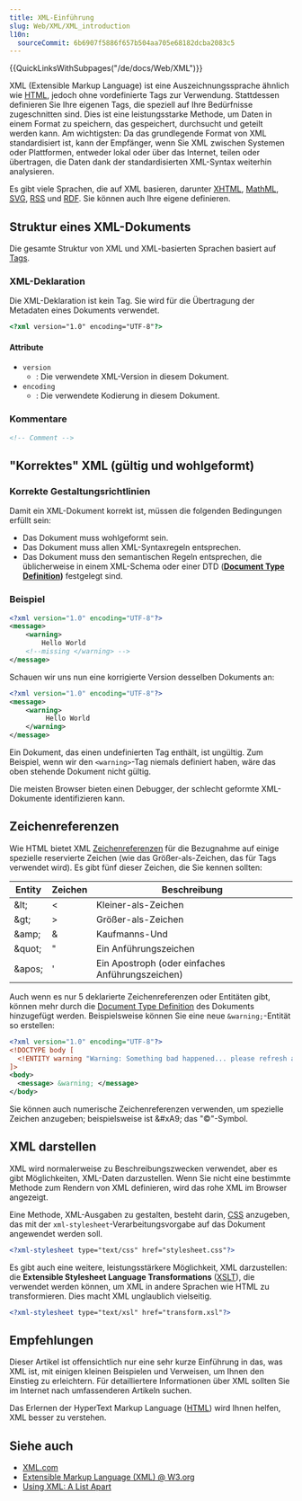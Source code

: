 ```yaml
---
title: XML-Einführung
slug: Web/XML/XML_introduction
l10n:
  sourceCommit: 6b6907f5886f657b504aa705e68182dcba2083c5
---
```


{{QuickLinksWithSubpages("/de/docs/Web/XML")}}

XML (Extensible Markup Language) ist eine Auszeichnungssprache ähnlich wie [HTML](/de/docs/Glossary/HTML), jedoch ohne vordefinierte Tags zur Verwendung. Stattdessen definieren Sie Ihre eigenen Tags, die speziell auf Ihre Bedürfnisse zugeschnitten sind. Dies ist eine leistungsstarke Methode, um Daten in einem Format zu speichern, das gespeichert, durchsucht und geteilt werden kann. Am wichtigsten: Da das grundlegende Format von XML standardisiert ist, kann der Empfänger, wenn Sie XML zwischen Systemen oder Plattformen, entweder lokal oder über das Internet, teilen oder übertragen, die Daten dank der standardisierten XML-Syntax weiterhin analysieren.

Es gibt viele Sprachen, die auf XML basieren, darunter [XHTML](/de/docs/Glossary/XHTML), [MathML](/de/docs/Web/MathML), [SVG](/de/docs/Web/SVG), [RSS](/de/docs/Glossary/RSS) und [RDF](/de/docs/Glossary/RDF). Sie können auch Ihre eigene definieren.

## Struktur eines XML-Dokuments

Die gesamte Struktur von XML und XML-basierten Sprachen basiert auf [Tags](/de/docs/Glossary/tag).

### XML-Deklaration

Die XML-Deklaration ist kein Tag. Sie wird für die Übertragung der Metadaten eines Dokuments verwendet.

```html
<?xml version="1.0" encoding="UTF-8"?>
```

#### Attribute

- `version`
  - : Die verwendete XML-Version in diesem Dokument.
- `encoding`
  - : Die verwendete Kodierung in diesem Dokument.

### Kommentare

```html
<!-- Comment -->
```

## "Korrektes" XML (gültig und wohlgeformt)

### Korrekte Gestaltungsrichtlinien

Damit ein XML-Dokument korrekt ist, müssen die folgenden Bedingungen erfüllt sein:

- Das Dokument muss wohlgeformt sein.
- Das Dokument muss allen XML-Syntaxregeln entsprechen.
- Das Dokument muss den semantischen Regeln entsprechen, die üblicherweise in einem XML-Schema oder einer DTD (**[Document Type Definition](/de/docs/Glossary/Doctype))** festgelegt sind.

### Beispiel

```xml
<?xml version="1.0" encoding="UTF-8"?>
<message>
    <warning>
        Hello World
    <!--missing </warning> -->
</message>
```

Schauen wir uns nun eine korrigierte Version desselben Dokuments an:

```xml
<?xml version="1.0" encoding="UTF-8"?>
<message>
    <warning>
         Hello World
    </warning>
</message>
```

Ein Dokument, das einen undefinierten Tag enthält, ist ungültig. Zum Beispiel, wenn wir den `<warning>`-Tag niemals definiert haben, wäre das oben stehende Dokument nicht gültig.

Die meisten Browser bieten einen Debugger, der schlecht geformte XML-Dokumente identifizieren kann.

## Zeichenreferenzen

Wie HTML bietet XML [Zeichenreferenzen](/de/docs/Glossary/character_reference) für die Bezugnahme auf einige spezielle reservierte Zeichen (wie das Größer-als-Zeichen, das für Tags verwendet wird). Es gibt fünf dieser Zeichen, die Sie kennen sollten:

| Entity     | Zeichen | Beschreibung                                     |
| ---------- | ------- | ------------------------------------------------ |
| &amp;lt;   | <       | Kleiner-als-Zeichen                              |
| &amp;gt;   | >       | Größer-als-Zeichen                               |
| &amp;amp;  | &       | Kaufmanns-Und                                    |
| &amp;quot; | "       | Ein Anführungszeichen                            |
| &amp;apos; | '       | Ein Apostroph (oder einfaches Anführungszeichen) |

Auch wenn es nur 5 deklarierte Zeichenreferenzen oder Entitäten gibt, können mehr durch die [Document Type Definition](/de/docs/Glossary/Doctype) des Dokuments hinzugefügt werden. Beispielsweise können Sie eine neue `&warning;`-Entität so erstellen:

```xml
<?xml version="1.0" encoding="UTF-8"?>
<!DOCTYPE body [
  <!ENTITY warning "Warning: Something bad happened... please refresh and try again.">
]>
<body>
  <message> &warning; </message>
</body>
```

Sie können auch numerische Zeichenreferenzen verwenden, um spezielle Zeichen anzugeben; beispielsweise ist \&#xA9; das "©"-Symbol.

## XML darstellen

XML wird normalerweise zu Beschreibungszwecken verwendet, aber es gibt Möglichkeiten, XML-Daten darzustellen. Wenn Sie nicht eine bestimmte Methode zum Rendern von XML definieren, wird das rohe XML im Browser angezeigt.

Eine Methode, XML-Ausgaben zu gestalten, besteht darin, [CSS](/de/docs/Web/CSS) anzugeben, das mit der `xml-stylesheet`-Verarbeitungsvorgabe auf das Dokument angewendet werden soll.

```xml
<?xml-stylesheet type="text/css" href="stylesheet.css"?>
```

Es gibt auch eine weitere, leistungsstärkere Möglichkeit, XML darzustellen: die **Extensible Stylesheet Language Transformations** ([XSLT](/de/docs/Web/XSLT)), die verwendet werden können, um XML in andere Sprachen wie HTML zu transformieren. Dies macht XML unglaublich vielseitig.

```xml
<?xml-stylesheet type="text/xsl" href="transform.xsl"?>
```

## Empfehlungen

Dieser Artikel ist offensichtlich nur eine sehr kurze Einführung in das, was XML ist, mit einigen kleinen Beispielen und Verweisen, um Ihnen den Einstieg zu erleichtern. Für detailliertere Informationen über XML sollten Sie im Internet nach umfassenderen Artikeln suchen.

Das Erlernen der HyperText Markup Language ([HTML](/de/docs/Web/HTML)) wird Ihnen helfen, XML besser zu verstehen.

## Siehe auch

- [XML.com](https://www.xml.com/)
- [Extensible Markup Language (XML) @ W3.org](https://www.w3.org/XML/)
- [Using XML: A List Apart](https://alistapart.com/article/usingxml/)
